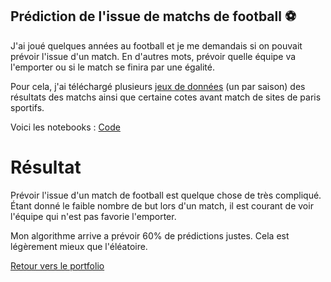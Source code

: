 ## Prédiction de l'issue de matchs de football :soccer:

J'ai joué quelques années au football et je me demandais si on pouvait prévoir l'issue d'un match. En d'autres mots, prévoir quelle équipe va l'emporter ou si le match se finira par une égalité. 

Pour cela, j'ai téléchargé plusieurs [jeux de données](http://www.football-data.co.uk/data.php) (un par saison) des résultats des matchs ainsi que certaine cotes avant match de sites de paris sportifs.

Voici les notebooks : [Code](https://github.com/ThibaultLanthiez/Prediction-issue-matchs-foot/blob/main/Projet_1_Classification_Odds_Football_leagues.ipynb)

# Résultat 

Prévoir l'issue d'un match de football est quelque chose de très compliqué. Étant donné le faible nombre de but lors d'un match, il est courant de voir l'équipe qui n'est pas favorie l'emporter.

Mon algorithme arrive a prévoir 60% de prédictions justes. Cela est légèrement mieux que l'éléatoire.

[Retour vers le portfolio](https://github.com/ThibaultLanthiez/Portfolio)
